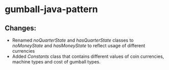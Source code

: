 # gumball-java-pattern



## Changes:

- Renamed *noQuarterState* and *hasQuarterState* classes to *noMoneyState* and *hasMoneyState* to reflect usage of different currencies
- Added *Constants* class that contains different values of coin currencies, machine types and cost of gumball types.

